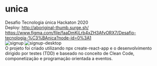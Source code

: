 # unica
Desafio Tecnologia única Hackaton 2020  
Deploy: http://aboriginal-thumb.surge.sh/  
https://www.figma.com/file/faaDmKjLrb4xZH3AfvORX7/Desafio-tecnologia-%C3%BAnica?node-id=0%3A1  
![signup](https://user-images.githubusercontent.com/68132361/100518493-9e7ca880-3170-11eb-8de0-a1b34078375d.JPG)
![signup-desktop](https://user-images.githubusercontent.com/68132361/100518503-aa686a80-3170-11eb-9706-04b8ce1a6ea7.JPG)  
O projeto foi criado utilizando npx create-react-app e o desenvolvimento dirigido por testes (TDD) e baseado no conceito de Clean Code, componetização e programação orientada a eventos.


